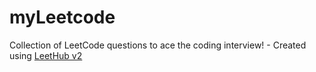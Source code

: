 # myLeetcode
Collection of LeetCode questions to ace the coding interview! - Created using [LeetHub v2](https://github.com/arunbhardwaj/LeetHub-2.0)

